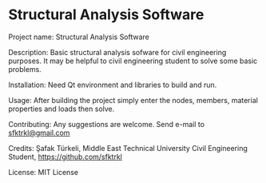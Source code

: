 # Structural Analysis Software

Project name: Structural Analysis Software

Description: Basic structural analysis sofware for civil engineering purposes. It may be helpful to civil engineering student to solve some basic problems.

Installation: Need Qt environment and libraries to build and run.

Usage: After building the project simply enter the nodes, members, material properties and loads then solve.

Contributing: Any suggestions are welcome. Send e-mail to sfktrkl@gmail.com

Credits: Şafak Türkeli, Middle East Technical University Civil Engineering Student, https://github.com/sfktrkl

License: MIT License
